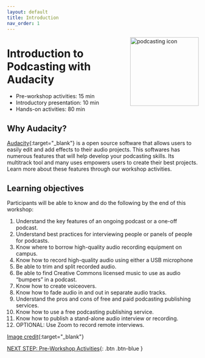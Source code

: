 ```yaml
---
layout: default
title: Introduction 
nav_order: 1
---
```

<img src="podcast-logo.png" alt="podcasting icon" style="float:right;width:180px;"> 

# Introduction to Podcasting with Audacity

- Pre-workshop activities: 15 min 
- Introductory presentation: 10 min
- Hands-on activities: 80 min

## Why Audacity? 

[Audacity](https://www.audacityteam.org/){:target="_blank"} is a open source software that allows users to easily edit and add effects to their audio projects. This softwares has numerous features that will help develop your podcasting skills. Its multitrack tool and many uses empowers users to create their best projects. Learn more about these features through our workshop activities.

## Learning objectives 

Participants will be able to know and do the following by the end of this workshop:
1. Understand the key features of an ongoing podcast or a one-off podcast.
2. Understand best practices for interviewing people or panels of people for podcasts.
3. Know where to borrow high-quality audio recording equipment on campus. 
4. Know how to record high-quality audio using either a USB microphone 
5. Be able to trim and split recorded audio.
6. Be able to find Creative Commons licensed music to use as audio “bumpers” in a podcast.
7. Know how to create voiceovers.
8. Know how to fade audio in and out in separate audio tracks.
9. Understand the pros and cons of free and paid podcasting publishing services.
10. Know how to use a free podcasting publishing service.
11. Know how to publish a stand-alone audio interview or recording. 
12. OPTIONAL: Use Zoom to record remote interviews.


[Image credit](https://www.flickr.com/photos/abletoven/3223086466){:target="_blank"}

[NEXT STEP: Pre-Workshop Activities](pre-workshop.html){: .btn .btn-blue }

